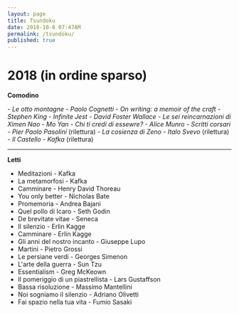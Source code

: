 ```yaml
---
layout: page
title: Tsundoku
date: 2018-10-8 07:47AM
permalink: /tsundoku/
published: true
---
```


<!--

- Chi ti credi di essere? - Alice Munro
- Le otto montagne - Paolo Cognetti
- On writing - Stephen King
- Walden - Henry David Thoreau
- Fai spazio nella tua vita - Fumio Sasaki


-->




# 2018 (in ordine sparso)

**Comodino**

*- Le otto montagne - Paolo Cognetti*
*- On writing: a memoir of the craft - Stephen King*
*- Infinite Jest - David Foster Wallace*
*- Le sei reincarnazioni di Ximen Nao -  Mo Yan*
*- Chi ti credi di essewre? - Alice Munro*
*- Scritti corsari -  Pier Paolo Pasolini* (rilettura)
*- La cosienza di Zeno  -  Italo Svevo* (rilettura)
*- Il Castello  - Kafka* (rilettura)

****

**Letti**

- Meditazioni - Kafka
- La metamorfosi - Kafka
- Camminare - Henry David Thoreau
- You only better - Nicholas Bate
- Promemoria - Andrea Bajani
- Quel pollo di Icaro - Seth Godin
- De brevitate vitae -  Seneca
- Il silenzio - Erlin Kagge
- Camminare  - Erlin Kagge
- Gli anni del nostro incanto - Giuseppe Lupo
- Martini - Pietro Grossi
- Le persiane verdi - Georges Simenon
- L'arte della guerra - Sun Tzu
- Essentialism - Greg McKeown
- Il pomeriggio di un piastrellista - Lars Gustaffson
- Bassa risoluzione - Massimo Mantellini
- Noi sogniamo il silenzio - Adriano Olivetti
- Fai spazio nella tua vita - Fumio Sasaki